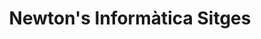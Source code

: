 ---
title: "Newton's Informàtica Sitges"
url: /sitges/newtons-informatica-sitges/
shop: Computer
---